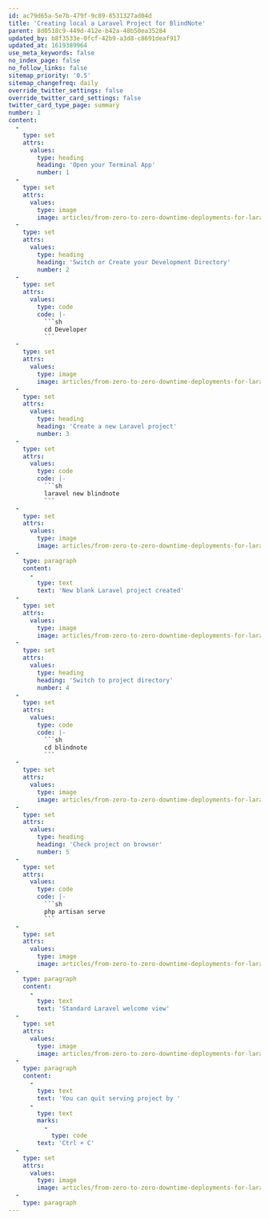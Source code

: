 ```yaml
---
id: ac79d65a-5e7b-479f-9c89-8531327ad04d
title: 'Creating local a Laravel Project for BlindNote'
parent: 8d0518c9-449d-412e-b42a-48b50ea35284
updated_by: b8f3533e-0fcf-42b9-a3d8-c8691deaf917
updated_at: 1619389964
use_meta_keywords: false
no_index_page: false
no_follow_links: false
sitemap_priority: '0.5'
sitemap_changefreq: daily
override_twitter_settings: false
override_twitter_card_settings: false
twitter_card_type_page: summary
number: 1
content:
  -
    type: set
    attrs:
      values:
        type: heading
        heading: 'Open your Terminal App'
        number: 1
  -
    type: set
    attrs:
      values:
        type: image
        image: articles/from-zero-to-zero-downtime-deployments-for-laravel/1-creating-local-a-laravel-project-for-blindnote/creating-local-a-laravel-project-for-blindnote-1.png
  -
    type: set
    attrs:
      values:
        type: heading
        heading: 'Switch or Create your Development Directory'
        number: 2
  -
    type: set
    attrs:
      values:
        type: code
        code: |-
          ```sh
          cd Developer
          ```
  -
    type: set
    attrs:
      values:
        type: image
        image: articles/from-zero-to-zero-downtime-deployments-for-laravel/1-creating-local-a-laravel-project-for-blindnote/creating-local-a-laravel-project-for-blindnote-2.png
  -
    type: set
    attrs:
      values:
        type: heading
        heading: 'Create a new Laravel project'
        number: 3
  -
    type: set
    attrs:
      values:
        type: code
        code: |-
          ```sh
          laravel new blindnote
          ```
  -
    type: set
    attrs:
      values:
        type: image
        image: articles/from-zero-to-zero-downtime-deployments-for-laravel/1-creating-local-a-laravel-project-for-blindnote/creating-local-a-laravel-project-for-blindnote-3.png
  -
    type: paragraph
    content:
      -
        type: text
        text: 'New blank Laravel project created'
  -
    type: set
    attrs:
      values:
        type: image
        image: articles/from-zero-to-zero-downtime-deployments-for-laravel/1-creating-local-a-laravel-project-for-blindnote/creating-local-a-laravel-project-for-blindnote-4.png
  -
    type: set
    attrs:
      values:
        type: heading
        heading: 'Switch to project directory'
        number: 4
  -
    type: set
    attrs:
      values:
        type: code
        code: |-
          ```sh
          cd blindnote
          ```
  -
    type: set
    attrs:
      values:
        type: image
        image: articles/from-zero-to-zero-downtime-deployments-for-laravel/1-creating-local-a-laravel-project-for-blindnote/creating-local-a-laravel-project-for-blindnote-5.png
  -
    type: set
    attrs:
      values:
        type: heading
        heading: 'Check project on browser'
        number: 5
  -
    type: set
    attrs:
      values:
        type: code
        code: |-
          ```sh
          php artisan serve
          ```
  -
    type: set
    attrs:
      values:
        type: image
        image: articles/from-zero-to-zero-downtime-deployments-for-laravel/1-creating-local-a-laravel-project-for-blindnote/creating-local-a-laravel-project-for-blindnote-6.png
  -
    type: paragraph
    content:
      -
        type: text
        text: 'Standard Laravel welcome view'
  -
    type: set
    attrs:
      values:
        type: image
        image: articles/from-zero-to-zero-downtime-deployments-for-laravel/1-creating-local-a-laravel-project-for-blindnote/creating-local-a-laravel-project-for-blindnote-7.png
  -
    type: paragraph
    content:
      -
        type: text
        text: 'You can quit serving project by '
      -
        type: text
        marks:
          -
            type: code
        text: 'Ctrl + C'
  -
    type: set
    attrs:
      values:
        type: image
        image: articles/from-zero-to-zero-downtime-deployments-for-laravel/1-creating-local-a-laravel-project-for-blindnote/creating-local-a-laravel-project-for-blindnote-8.png
  -
    type: paragraph
---
```

